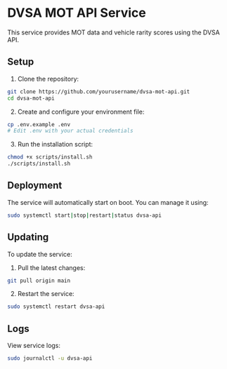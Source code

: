 # DVSA MOT API Service

This service provides MOT data and vehicle rarity scores using the DVSA API.

## Setup

1. Clone the repository:
```bash
git clone https://github.com/yourusername/dvsa-mot-api.git
cd dvsa-mot-api
```

2. Create and configure your environment file:
```bash
cp .env.example .env
# Edit .env with your actual credentials
```

3. Run the installation script:
```bash
chmod +x scripts/install.sh
./scripts/install.sh
```

## Deployment

The service will automatically start on boot. You can manage it using:
```bash
sudo systemctl start|stop|restart|status dvsa-api
```

## Updating

To update the service:
1. Pull the latest changes:
```bash
git pull origin main
```

2. Restart the service:
```bash
sudo systemctl restart dvsa-api
```

## Logs

View service logs:
```bash
sudo journalctl -u dvsa-api
```
